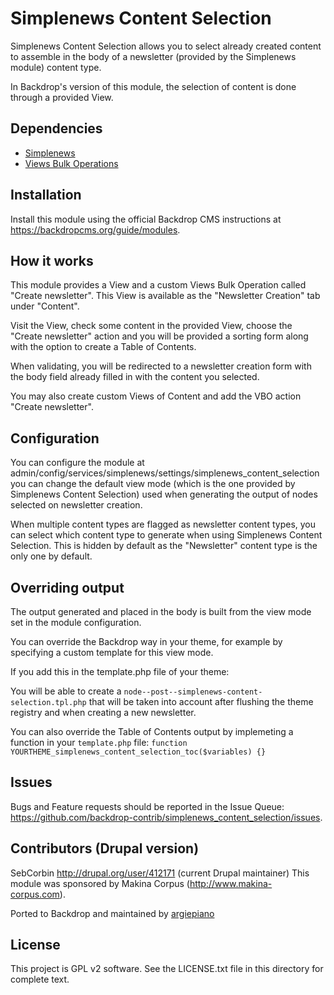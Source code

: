 
Simplenews Content Selection
====

Simplenews Content Selection allows you to select already created content to
assemble in the body of a newsletter (provided by the Simplenews module)
content type. 

In Backdrop's version of this module, the selection of content is done through a provided View.


Dependencies
------
- [Simplenews](https://backdropcms.org/project/simplenews)
- [Views Bulk Operations](https://backdropcms.org/project/views_bulk_operations)

Installation
------------
Install this module using the official Backdrop CMS instructions at
  https://backdropcms.org/guide/modules.


How it works
--------------------------------------------------------------------------------
This module provides a View and a custom Views Bulk Operation called "Create newsletter". This View is
available as the "Newsletter Creation" tab under "Content".

Visit the View, check some content in the provided View, choose the "Create newsletter" action and you
will be provided a sorting form along with the option to create a Table of
Contents.

When validating, you will be redirected to a newsletter creation form with the
body field already filled in with the content you selected.

You may also create custom Views of Content and add the VBO action "Create newsletter".

Configuration
--------------------------------------------------------------------------------
You can configure the module at admin/config/services/simplenews/settings/simplenews_content_selection
you can change the default view mode (which is the one provided by Simplenews Content Selection) used
when generating the output of nodes selected on newsletter creation.

When multiple content types are flagged as newsletter content types, you can
select which content type to generate when using Simplenews Content Selection. This is hidden by default
as the "Newsletter" content type is the only one by default.


Overriding output
--------------------------------------------------------------------------------
The output generated and placed in the body is built from the view mode set in
the module configuration.

You can override the Backdrop way in your theme, for example by specifying a
custom template for this view mode.

If you add this in the template.php file of your theme:

You will be able to create a `node--post--simplenews-content-selection.tpl.php` that will be taken into
account after flushing the theme registry and when creating a new newsletter.

You can also override the Table of Contents output by implemeting a function in
your `template.php` file: `function YOURTHEME_simplenews_content_selection_toc($variables) {}`

Issues
------
Bugs and Feature requests should be reported in the Issue Queue:
https://github.com/backdrop-contrib/simplenews_content_selection/issues.


Contributors (Drupal version)
--------------------------------------------------------------------------------
SebCorbin http://drupal.org/user/412171 (current Drupal maintainer)
This module was sponsored by Makina Corpus (http://www.makina-corpus.com).

Ported to Backdrop and maintained by [argiepiano](https://github.com/argiepiano)

License
-------
This project is GPL v2 software. 
See the LICENSE.txt file in this directory for complete text.